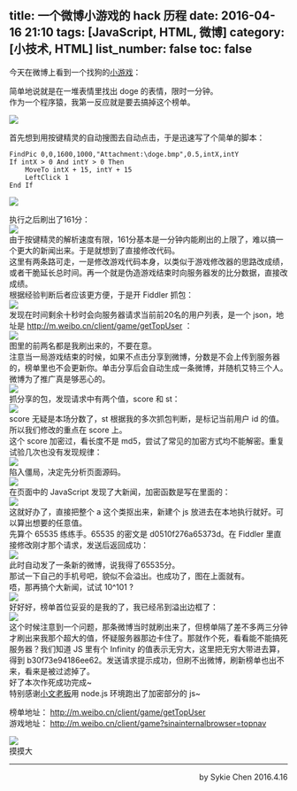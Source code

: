 title: 一个微博小游戏的 hack 历程
date: 2016-04-16 21:10
tags: [JavaScript, HTML, 微博]
category: [小技术, HTML]
list_number: false
toc: false
---
今天在微博上看到一个找狗的[小游戏](http://m.weibo.cn/client/game?sinainternalbrowser=topnav)：  

简单地说就是在一堆表情里找出 doge 的表情，限时一分钟。  
作为一个程序猿，我第一反应就是要去搞掉这个榜单。  
<!-- more -->
![](http://img.devchen.com/blogimg/20160416-weibo-doge/1.png)

首先想到用按键精灵的自动搜图去自动点击，于是迅速写了个简单的脚本：  
``` vbscript
FindPic 0,0,1600,1000,"Attachment:\doge.bmp",0.5,intX,intY
If intX > 0 And intY > 0 Then 
	MoveTo intX + 15, intY + 15
	LeftClick 1
End If
```
![](http://img.devchen.com/blogimg/20160416-weibo-doge/2.png)  

执行之后刷出了161分：  
![](http://img.devchen.com/blogimg/20160416-weibo-doge/3.png)  
由于按键精灵的解析速度有限，161分基本是一分钟内能刷出的上限了，难以搞一个更大的新闻出来。于是就想到了直接修改代码。  
这里有两条路可走，一是修改游戏代码本身，以类似于游戏修改器的思路改成绩，或者干脆延长总时间。再一个就是伪造游戏结束时向服务器发的比分数据，直接改成绩。  
根据经验判断后者应该更方便，于是开 Fiddler 抓包：  
![](http://img.devchen.com/blogimg/20160416-weibo-doge/4.png)  
发现在时间剩余十秒时会向服务器请求当前前20名的用户列表，是一个 json，地址是 http://m.weibo.cn/client/game/getTopUser ：  
![](http://img.devchen.com/blogimg/20160416-weibo-doge/5.png)  
图里的前两名都是我刷出来的，不要在意。  
注意当一局游戏结束的时候，如果不点击分享到微博，分数是不会上传到服务器的，榜单里也不会更新你。单击分享后会自动生成一条微博，并随机艾特三个人。微博为了推广真是够恶心的。  
![](http://img.devchen.com/blogimg/20160416-weibo-doge/6.png)  
抓分享的包，发现请求中有两个值，score 和 st：  
![](http://img.devchen.com/blogimg/20160416-weibo-doge/7.png)  
score 无疑是本场分数了，st 根据我的多次抓包判断，是标记当前用户 id 的值。所以我们修改的重点在 score 上。  
这个 score 加密过，看长度不是 md5，尝试了常见的加密方式均不能解密。重复试验几次也没有发现规律：  
![](http://img.devchen.com/blogimg/20160416-weibo-doge/8.png)  
陷入僵局，决定先分析页面源码。  
![](http://img.devchen.com/blogimg/20160416-weibo-doge/10.png)  
在页面中的 JavaScript 发现了大新闻，加密函数是写在里面的：  
![](http://img.devchen.com/blogimg/20160416-weibo-doge/9.png)  
这就好办了，直接把整个 a 这个类抠出来，新建个 js 放进去在本地执行就好。可以算出想要的任意值。   
先算个 65535 练练手。65535 的密文是 d0510f276a65373d。在 Fiddler 里直接修改刚才那个请求，发送后返回成功：  
![](http://img.devchen.com/blogimg/20160416-weibo-doge/11.png)  
此时自动发了一条新的微博，说我得了65535分。  
那试一下自己的手机号吧，貌似不会溢出。也成功了，图在上面就有。  
唔，那再搞个大新闻，试试 10^101 ?  
![](http://img.devchen.com/blogimg/20160416-weibo-doge/12.png)  
好好好，榜单首位妥妥的是我的了，我已经吊到溢出边框了：  
![](http://img.devchen.com/blogimg/20160416-weibo-doge/13.png)  
这个时候注意到一个问题，那条微博当时就刷出来了，但榜单隔了差不多两三分钟才刷出来我那个超大的值，怀疑服务器那边卡住了。那就作个死，看看能不能搞死服务器？我们知道 JS 里有个 Infinity 的值表示无穷大，这里把无穷大带进去算，得到 b30f73e94186ee62。发送请求提示成功，但刷不出微博，刷新榜单也出不来，看来是被过滤掉了。  
好了本次作死成功完成~  
特别感谢[小文老板](http://jobslong.com/)用 node.js 环境跑出了加密部分的 js~  
  
榜单地址： http://m.weibo.cn/client/game/getTopUser  
游戏地址： http://m.weibo.cn/client/game?sinainternalbrowser=topnav  

![](http://img.devchen.com/blogimg/20160416-weibo-doge/14.png)  
摸摸大  

---

<p align = right>
by Sykie Chen
2016.4.16
</p>